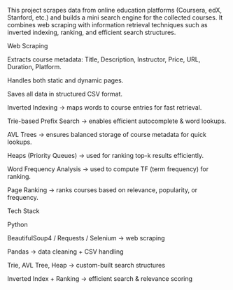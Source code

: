 This project scrapes data from online education platforms (Coursera, edX, Stanford, etc.) and builds a mini search engine for the collected courses.
It combines web scraping with information retrieval techniques such as inverted indexing, ranking, and efficient search structures.

Web Scraping

Extracts course metadata: Title, Description, Instructor, Price, URL, Duration, Platform.

Handles both static and dynamic pages.

Saves all data in structured CSV format.

Inverted Indexing → maps words to course entries for fast retrieval.

Trie-based Prefix Search → enables efficient autocomplete & word lookups.

AVL Trees → ensures balanced storage of course metadata for quick lookups.

Heaps (Priority Queues) → used for ranking top-k results efficiently.

Word Frequency Analysis → used to compute TF (term frequency) for ranking.

Page Ranking → ranks courses based on relevance, popularity, or frequency.

Tech Stack

Python

BeautifulSoup4 / Requests / Selenium → web scraping

Pandas → data cleaning + CSV handling

Trie, AVL Tree, Heap → custom-built search structures

Inverted Index + Ranking → efficient search & relevance scoring

